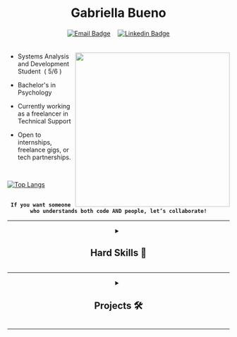 
<div align="center">

  <h1>Gabriella Bueno</h1> 
  
  [![Email Badge](https://img.shields.io/badge/MAIL-2d314a?style=for-the-badge)](mailto:gabriellacbueno@outlook.com)ㅤ
  [![Linkedin Badge](https://img.shields.io/badge/LINKEDIN-2d314a?style=for-the-badge)](https://www.linkedin.com/in/gabriella-c-bueno)  
ㅤㅤㅤㅤㅤ ㅤㅤㅤㅤㅤ  ㅤㅤ
</div>


<a href="https://github.com/gabriellabueno">
 <img src="https://64.media.tumblr.com/32ab172f67f905f84204592c8a705e9d/tumblr_n72ytbDFFE1qza1qzo1_500.gif" min-width="350px" max-width="350px" width="350" align="right">
</a>


- Systems Analysis and Development Student  ( 5/6 )

-  Bachelor's in Psychology   

- Currently working as a freelancer in Technical Support  

- Open to internships, freelance gigs, or tech partnerships.


<br>

[![Top Langs](https://github-readme-stats.vercel.app/api/top-langs/?username=gabriellabueno&layout=donut&theme=tokyonight)](https://github.com/gabriellabueno/github-readme-stats)

 <br>


<div align="center">
  <strong>
    <code>If you want someone who understands both code AND people, let’s collaborate!</code>
  </strong> 
</div>


---

<div align="center">
  
<details>
  <summary><h2> Hard Skills 💪 </h2></summary>
    
  <table>
    <thead>
      <tr>
        <th>Front-end</th>
        <th>Languages</th>
        <th>Technologies</th>
      </tr>
    </thead>
    <tbody>
      <tr>
        <td>HTML</td>
        <td>C</td>
        <td>MySQL</td>
      </tr>
      <tr>
        <td>CSS</td>
        <td>C++</td>
        <td>Spring Framework</td>
      </tr>
      <tr>
        <td>JavaScript</td>
        <td>Java</td>
        <td>Android Development</td>
      </tr>
    </tbody>
  </table>

</details>

  
  ---

  
<details>
  <summary><h2> Projects 🛠️ </h2></summary>
  
  <table>
  <tr>
    <td>
      <a href="https://gcbueno.gitbook.io/it-archive">
        <img src="https://github-readme-stats.vercel.app/api/pin/?username=gabriellabueno&repo=ARQUIVO-TI&theme=tokyonight" alt="IT Archive GitBook" />
      </a>
    </td>
    <td>
      <a href="https://github.com/gabriellabueno/controle-de-acesso/">
        <img src="https://github-readme-stats.vercel.app/api/pin/?username=gabriellabueno&repo=controle-de-acesso&theme=tokyonight" alt="Controle de Acesso" />
      </a>
    </td>
  </tr>
  <tr>
    <td>
      <a href="https://github.com/gabriellabueno/saude-em-dia/">
        <img src="https://github-readme-stats.vercel.app/api/pin/?username=gabriellabueno&repo=saude-em-dia&theme=tokyonight" alt="APP Saúde em Dia" />
      </a>
    </td>
    <td>
      <a href="https://github.com/gabriellabueno/controle-presenca-eventos/">
        <img src="https://github-readme-stats.vercel.app/api/pin/?username=gabriellabueno&repo=controle-presenca-eventos&theme=tokyonight" alt="APP Event Track" />
      </a>
    </td>
  </tr>
  <tr>
    <td>
      <a href="https://github.com/gabriellabueno/spotify-imersao-alura/">
        <img src="https://github-readme-stats.vercel.app/api/pin/?username=gabriellabueno&repo=spotify-home&theme=tokyonight" alt="Spotify Landing Page" />
      </a>
    </td>
    <td>
      <a href="https://github.com/gabriellabueno/cat-jump">
        <img src="https://github-readme-stats.vercel.app/api/pin/?username=gabriellabueno&repo=cat-jump&theme=tokyonight" alt="Cat Jump" />
      </a>
    </td>
  </tr>
</table>
  
</details>

</div>

  
  ***


